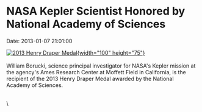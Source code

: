NASA Kepler Scientist Honored by National Academy of Sciences
=============================================================

Date: 2013-01-07 21:01:00

[![2013 Henry Draper
Medal](http://www.jpl.nasa.gov/images/kepler/20130107c/kepleraward-th.jpg){width="100"
height="75"}](http://www.jpl.nasa.gov/news/news.php?release=2013-007&rn=news.xml&rst=3643)\
\
William Borucki, science principal investigator for NASA\'s Kepler
mission at the agency\'s Ames Research Center at Moffett Field in
California, is the recipient of the 2013 Henry Draper Medal awarded by
the National Academy of Sciences.

\
\
